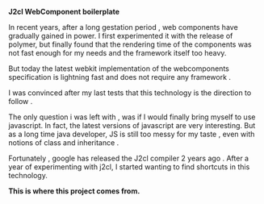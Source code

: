 **J2cl WebComponent boilerplate**

In recent years, after a long gestation period , web components have gradually gained in power.
I first experimented it with the release of polymer, but finally found that the rendering time
of the components was not fast enough for my needs and the framework itself too heavy.

But today the latest webkit implementation of the webcomponents specification is lightning fast
and does not require any framework .  

I was convinced after my last tests that this technology is the direction to follow .

The only question i was left with , was if I would finally bring myself
to use javascript. In fact, the latest versions of javascript are very interesting.
But as a long time java developer, JS is still too messy for my taste ,
even with notions of class and inheritance .

Fortunately , google has released the J2cl compiler 2 years ago .
After a year of experimenting with j2cl, I started wanting to find shortcuts in this technology.

**This is where this project comes from.**


